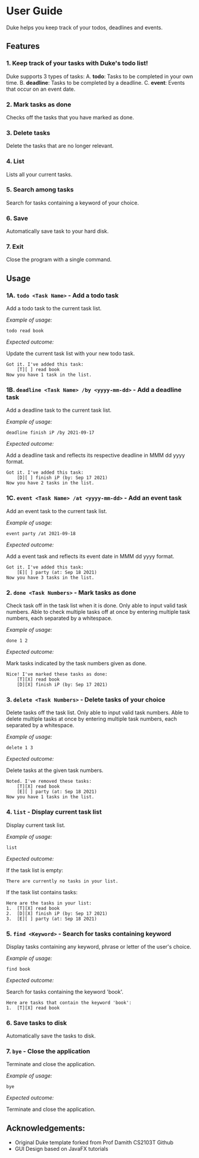 # User Guide

Duke helps you keep track of your todos, deadlines and events.

## Features 

### 1. Keep track of your tasks with Duke's todo list!

Duke supports 3 types of tasks:
A. **todo**: Tasks to be completed in your own time.
B. **deadline**: Tasks to be completed by a deadline.
C. **event**: Events that occur on an event date.


### 2. Mark tasks as done

Checks off the tasks that you have marked as done.


### 3. Delete tasks

Delete the tasks that are no longer relevant.


### 4. List

Lists all your current tasks.


### 5. Search among tasks

Search for tasks containing a keyword of your choice.


### 6. Save

Automatically save task to your hard disk.


### 7. Exit

Close the program with a single command.



## Usage

### 1A. `todo <Task Name>` - Add a todo task

Add a todo task to the current task list.

_Example of usage:_

`todo read book`

_Expected outcome:_

Update the current task list with your new todo task.

```
Got it. I've added this task:
    [T][ ] read book
Now you have 1 task in the list.
```


### 1B. `deadline <Task Name> /by <yyyy-mm-dd>` - Add a deadline task

Add a deadline task to the current task list.

_Example of usage:_

`deadline finish iP /by 2021-09-17`

_Expected outcome:_

Add a deadline task and reflects its respective deadline in MMM dd yyyy format.

```
Got it. I've added this task:
    [D][ ] finish iP (by: Sep 17 2021)
Now you have 2 tasks in the list.
```


### 1C. `event <Task Name> /at <yyyy-mm-dd>` - Add an event task

Add an event task to the current task list.

_Example of usage:_

`event party /at 2021-09-18`

_Expected outcome:_

Add a event task and reflects its event date in MMM dd yyyy format.

```
Got it. I've added this task:
    [E][ ] party (at: Sep 18 2021)
Now you have 3 tasks in the list.
```


### 2. `done <Task Numbers>` - Mark tasks as done

Check task off in the task list when it is done. Only able to input valid task numbers. Able to check multiple tasks off at once by entering multiple task numbers, each separated by a whitespace. 

_Example of usage:_

`done 1 2`

_Expected outcome:_

Mark tasks indicated by the task numbers given as done.

```
Nice! I've marked these tasks as done:
    [T][X] read book
    [D][X] finish iP (by: Sep 17 2021)
```


### 3. `delete <Task Numbers>` - Delete tasks of your choice

Delete tasks off the task list. Only able to input valid task numbers. Able to delete multiple tasks at once by entering multiple task numbers, each separated by a whitespace.

_Example of usage:_

`delete 1 3`

_Expected outcome:_

Delete tasks at the given task numbers.

```
Noted. I've removed these tasks:
    [T][X] read book
    [E][ ] party (at: Sep 18 2021)
Now you have 1 tasks in the list.
```


### 4. `list` - Display current task list

Display current task list.

_Example of usage:_

`list`

_Expected outcome:_

If the task list is empty:
```
There are currently no tasks in your list.
```

If the task list contains tasks:
```
Here are the tasks in your list:
1.  [T][X] read book
2.  [D][X] finish iP (by: Sep 17 2021)
3.  [E][ ] party (at: Sep 18 2021)
```



### 5. `find <Keyword>` - Search for tasks containing keyword

Display tasks containing any keyword, phrase or letter of the user's choice. 

_Example of usage:_

`find book`

_Expected outcome:_

Search for tasks containing the keyword 'book'.

```
Here are tasks that contain the keyword 'book':
1.  [T][X] read book
```


### 6. Save tasks to disk

Automatically save the tasks to disk.


### 7. `bye` - Close the application

Terminate and close the application.

_Example of usage:_

`bye`

_Expected outcome:_

Terminate and close the application.



## Acknowledgements:
* Original Duke template forked from Prof Damith CS2103T Github
* GUI Design based on JavaFX tutorials
